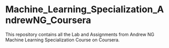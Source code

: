 # Machine_Learning_Specialization_AndrewNG_Coursera
This repository contains all the Lab and Assignments from Andrew NG Machine Learning Specialization Course on Coursera.
